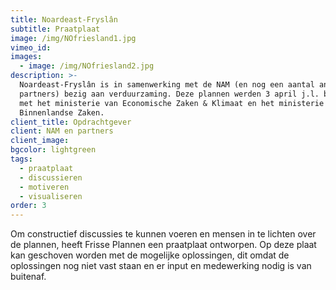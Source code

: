 ```yaml
---
title: Noardeast-Fryslân
subtitle: Praatplaat
image: /img/NOfriesland1.jpg
vimeo_id:
images:
  - image: /img/NOfriesland2.jpg
description: >-
  Noardeast-Fryslân is in samenwerking met de NAM (en nog een aantal andere
  partners) bezig aan verduurzaming. Deze plannen werden 3 april j.l. besproken
  met het ministerie van Economische Zaken & Klimaat en het ministerie van
  Binnenlandse Zaken.
client_title: Opdrachtgever
client: NAM en partners
client_image:
bgcolor: lightgreen
tags:
  - praatplaat
  - discussieren
  - motiveren
  - visualiseren
order: 3
---
```


Om constructief discussies te kunnen voeren en mensen in te lichten over de plannen, heeft Frisse Plannen een praatplaat ontworpen. Op deze plaat kan geschoven worden met de mogelijke oplossingen, dit omdat de oplossingen nog niet vast staan en er input en medewerking nodig is van buitenaf.
